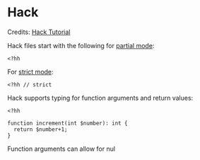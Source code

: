 # Hack

Credits: [Hack Tutorial](http://hacklang.org/tutorial.html)

Hack files start with the following for [partial mode](https://docs.hhvm.com/hack/typechecker/modes#partial-mode):

```
<?hh
```

For [strict mode](https://docs.hhvm.com/hack/typechecker/modes#strict-mode):

```
<?hh // strict
```

Hack supports typing for function arguments and return values:

```
<?hh

function increment(int $number): int {
  return $number+1;
}
```

Function arguments can allow for nul
